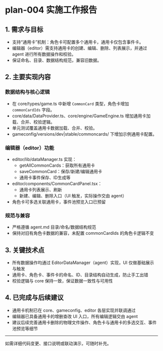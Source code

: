 # plan-004 实施工作报告

## 1. 需求与目标
- 支持“通用卡”机制：角色卡可配置多个通用卡，通用卡仅包含事件卡。
- 编辑器（editor）需支持通用卡的创建、编辑、删除、列表展示，并通过 agent 进行所有数据操作和校验。
- 保证命名、目录、数据结构规范，兼容旧数据。

## 2. 主要实现内容

### 数据结构与核心逻辑
- 在 core/types/game.ts 中新增 `CommonCard` 类型，角色卡增加 `commonCardIds` 字段。
- core/data/DataProvider.ts、core/engine/GameEngine.ts 增加通用卡加载、合并、校验逻辑。
- 单元测试覆盖通用卡数据加载、合并、校验。
- gameconfig/versions/dev|stable/commoncards/ 下增加示例通用卡配置。

### 编辑器（editor）功能
- editor/lib/dataManager.ts 实现：
  - getAllCommonCards：获取所有通用卡
  - saveCommonCard：保存/新建/编辑通用卡
  - 通用卡事件保存、ID生成等
- editor/components/CommonCardPanel.tsx：
  - 通用卡列表展示、刷新
  - 新建、编辑、删除入口（UI 触发，实际操作交由 agent）
- 角色卡可多选关联通用卡，事件池预览入口已预留

### 规范与兼容
- 严格遵循 agent.md 目录/命名/数据结构规范
- 保持对旧有角色卡数据的兼容，未配置 commonCardIds 的角色卡逻辑不变

## 3. 关键技术点
- 所有数据操作均通过 EditorDataManager（agent）实现，UI 仅做基础展示与触发
- 通用卡、角色卡、事件卡的命名、ID、目录结构自动生成，防止手工出错
- 校验逻辑与 core 保持一致，保证数据一致性与可用性

## 4. 已完成与后续建议
- 通用卡机制已在 core、gameconfig、editor 各层实现并联调通过
- 编辑器已具备通用卡的增删查改 UI 入口，所有编辑逻辑交由 agent
- 建议后续完善通用卡删除的物理文件操作、角色卡与通用卡的多选交互、事件池预览等细节

---
如需详细代码变更、接口说明或联动演示，可随时补充。
